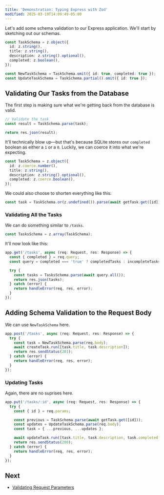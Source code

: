 ```yaml
---
title: 'Demonstration: Typing Express with Zod'
modified: 2025-03-19T14:09:49-05:00
---
```


Let's add some schema validation to our Express application. We'll start by sketching out our schemas.

```ts
const TaskSchema = z.object({
  id: z.string(),
  title: z.string(),
  description: z.string().optional(),
  completed: z.boolean(),
});

const NewTaskSchema = TaskSchema.omit({ id: true, completed: true });
const UpdateTaskSchema = TaskSchema.partial().omit({ id: true });
```

## Validating Our Tasks from the Database

The first step is making sure what we're getting back from the database is valid.

```ts
// Validate the task
const result = TaskSchema.parse(task);

return res.json(result);
```

It'll technically blow up—but that's because SQLite stores our `completed` boolean as either a `1` or a `0`. Luckily, we can coerce it into what we're expecting.

```ts
const TaskSchema = z.object({
  id: z.coerce.number(),
  title: z.string(),
  description: z.string().optional(),
  completed: z.coerce.boolean(),
});
```

We could also choose to shorten everything like this:

```ts
const task = TaskSchema.or(z.undefined()).parse(await getTask.get([id]));
```

### Validating All the Tasks

We can do something similar to `/tasks`.

```ts
const TasksSchema = z.array(TaskSchema);
```

It'll now look like this:

```ts
app.get('/tasks', async (req: Request, res: Response) => {
  const { completed } = req.query;
  const query = completed === 'true' ? completedTasks : incompleteTasks;

  try {
    const tasks = TasksSchema.parse(await query.all());
    return res.json(tasks);
  } catch (error) {
    return handleError(req, res, error);
  }
});
```

## Adding Schema Validation to the Request Body

We can use `NewTaskSchema` here.

```ts
app.post('/tasks', async (req: Request, res: Response) => {
  try {
    const task = NewTaskSchema.parse(req.body);
    await createTask.run([task.title, task.description]);
    return res.sendStatus(201);
  } catch (error) {
    return handleError(req, res, error);
  }
});
```

### Updating Tasks

Again, there are no suprises here.

```ts
app.put('/tasks/:id', async (req: Request, res: Response) => {
  try {
    const { id } = req.params;

    const previous = TaskSchema.parse(await getTask.get([id]));
    const updates = UpdateTaskSchema.parse(req.body);
    const task = { ...previous, ...updates };

    await updateTask.run([task.title, task.description, task.completed, id]);
    return res.sendStatus(200);
  } catch (error) {
    return handleError(req, res, error);
  }
});
```

## Next

- [Validating Request Parameters](express-zod-params)
